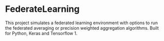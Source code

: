 # FederateLearning
This project simulates a federated learning environment with options to run the federated averaging or precision weighted aggregation algorithms. Built for Python, Keras and Tensorflow 1.
